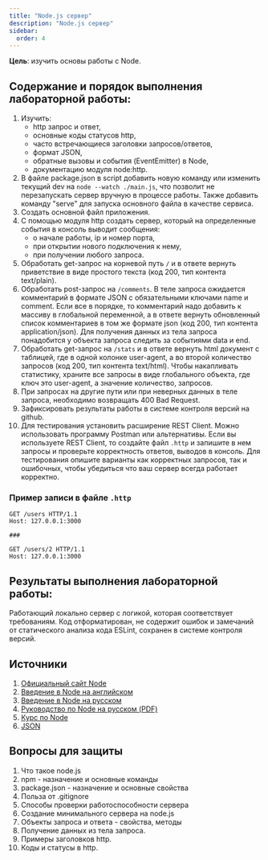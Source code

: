 ```yaml
---
title: "Node.js сервер"
description: "Node.js сервер"
sidebar:
  order: 4
---
```


**Цель**: изучить основы работы с Node.

## Содержание и порядок выполнения лабораторной работы:

1. Изучить:
   - http запрос и ответ,
   - основные коды статусов http,
   - часто встречающиеся заголовки запросов/ответов,
   - формат JSON,
   - обратные вызовы и события (EventEmitter) в Node,
   - документацию модуля node:http.
1. В файле package.json в script добавить новую команду или изменить текущий dev на `node --watch ./main.js`, что позволит не перезапускать сервер вручную в процессе работы. Также добавить команду "serve" для запуска основного файла в качестве сервиса.
1. Создать основной файл приложения.
1. С помощью модуля http создать сервер, который на определенные события в консоль выводит сообщения:
   - о начале работы, ip и номер порта,
   - при открытии нового подключения к нему,
   - при получении любого запроса.
1. Обработать get-запрос на корневой путь `/` и в ответе вернуть приветствие в виде простого текста (код 200, тип контента text/plain).
1. Обработать post-запрос на `/comments`. В теле запроса ожидается комментарий в формате JSON с обязательными ключами name и comment. Если все в порядке, то комментарий надо добавить к массиву в глобальной переменной, а в ответе вернуть обновленный список комментариев в том же формате json (код 200, тип контента application/json). Для получения данных из тела запроса понадобится у объекта запроса следить за событиями data и end.
1. Обработать get-запрос на `/stats` и в ответе вернуть html документ с таблицей, где в одной колонке user-agent, а во второй количество запросов (код 200, тип контента text/html). Чтобы накапливать статистику, храните все запросы в виде глобального объекта, где ключ это user-agent, а значение количество, запросов.
1. При запросах на другие пути или при неверных данных в теле запроса, необходимо возвращать 400 Bad Request.
1. Зафиксировать результаты работы в системе контроля версий на github.
1. Для тестирования установить расширение REST Client. Можно использовать программу Postman или альтернативы. Если вы используете REST Client, то создайте файл `.http` и запишите в нем запросы и проверьте корректность ответов, выводов в консоль. Для тестирования опишите варианты как корректных запросов, так и ошибочных, чтобы убедиться что ваш сервер всегда работает корректно.

### Пример записи в файле `.http`

```
GET /users HTTP/1.1
Host: 127.0.0.1:3000

###

GET /users/2 HTTP/1.1
Host: 127.0.0.1:3000
```

## Результаты выполнения лабораторной работы:

Работающий локально сервер с логикой, которая соответствует требованиям. Код отформатирован, не содержит ошибок и замечаний от статического анализа кода ESLint, сохранен в системе контроля версий.

## Источники

1. [Официальный сайт Node](https://nodejs.org/en/)
1. [Введение в Node на английском](https://nodejs.dev/en/learn/)
1. [Введение в Node на русском](https://nodejsdev.ru/guides/)
1. [Руководство по Node на русском (PDF)](https://ruvds.com/img/other/ee86eb4f-db9f-48d3-8094-c76e14414678.pdf)
1. [Курс по Node](https://habr.com/ru/post/485294/)
1. [JSON](https://doka.guide/tools/json/)

## Вопросы для защиты

1. Что такое node.js
1. npm - назначение и основные команды
1. package.json - назначение и основные свойства
1. Польза от .gitignore
1. Способы проверки работоспособности сервера
1. Создание минимального сервера на node.js
1. Объекты запроса и ответа - свойства, методы
1. Получение данных из тела запроса.
1. Примеры заголовков http.
1. Коды и статусы в http.
